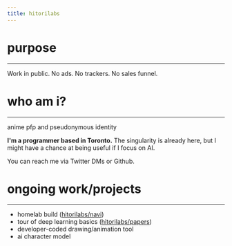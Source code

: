 ```yaml
---
title: hitorilabs
---
```


# purpose
---
Work in public. No ads. No trackers. No sales funnel.

# who am i?
---
anime pfp and pseudonymous identity

**I'm a programmer based in Toronto.** The singularity is
already here, but I might have a chance at being useful if
I focus on AI.

You can reach me via Twitter DMs or Github.

# ongoing work/projects
---
- homelab build ([hitorilabs/navi](https://github.com/hitorilabs/navi))
- tour of deep learning basics ([hitorilabs/papers](https://github.com/hitorilabs/papers))
- developer-coded drawing/animation tool
- ai character model

